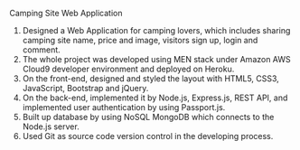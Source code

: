 Camping Site Web Application

1. Designed a Web Application for camping lovers, which includes sharing camping site name, price and
image, visitors sign up, login and comment.
2. The whole project was developed using MEN stack under Amazon AWS Cloud9 developer environment and
deployed on Heroku.
3. On the front-end, designed and styled the layout with HTML5, CSS3, JavaScript, Bootstrap and jQuery.
4. On the back-end, implemented it by Node.js, Express.js, REST API, and implemented user authentication by
using Passport.js.
5. Built up database by using NoSQL MongoDB which connects to the Node.js server.
6. Used Git as source code version control in the developing process.
